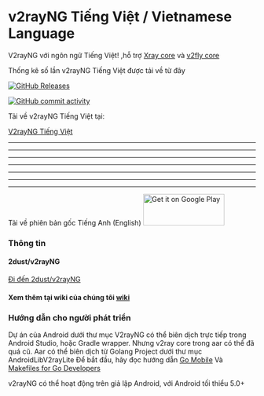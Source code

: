# v2rayNG Tiếng Việt / Vietnamese Language

V2rayNG với ngôn ngữ Tiếng Việt! ,hỗ trợ [Xray core](https://github.com/XTLS/Xray-core) và [v2fly core](https://github.com/v2fly/v2ray-core)

Thống kê số lần v2rayNG Tiếng Việt được tải về từ đây

[![GitHub Releases](https://img.shields.io/github/downloads/cuynu/v2rayvn/latest/total?logo=github)](https://github.com/cuynu/v2rayvn/releases)

[![GitHub commit activity](https://img.shields.io/github/commit-activity/m/cuynu/v2rayvn)](https://github.com/cuynu/v2rayvn/commits/)

Tải về v2rayNG Tiếng Việt tại:

[V2rayNG Tiếng Việt](https://github.com/cuynu/v2rayvn/releases)











____________________________________________________
____________________________________________________
____________________________________________________
____________________________________________________
____________________________________________________
____________________________________________________
____________________________________________________

Tải về phiên bản gốc Tiếng Anh (English)
<a href="https://play.google.com/store/apps/details?id=com.v2ray.ang">
<img alt="Get it on Google Play" src="https://play.google.com/intl/vi_vn/badges/images/generic/vi_badge_web_generic.png" width="165" height="64" />
</a>

### Thông tin

#### 2dust/v2rayNG
[Đi đến 2dust/v2rayNG](https://github.com/2dust/v2rayng)

#### Xem thêm tại wiki của chúng tôi [wiki](https://github.com/cuynu/v2rayvn/wiki)

### Hướng dẫn cho người phát triển 

Dự án của Android dưới thư mục V2rayNG có thể biên dịch trực tiếp trong Android Studio, hoặc Gradle wrapper. Nhưng v2ray core trong aar có thể đã quá cũ.
Aar có thể biên dịch từ Golang Project dưới thư mục AndroidLibV2rayLite Để bắt đầu, hãy đọc hướng dẫn [Go Mobile](https://github.com/golang/go/wiki/Mobile)
Và [Makefiles for Go Developers](https://tutorialedge.net/golang/makefiles-for-go-developers/)

v2rayNG có thể hoạt động trên giả lập Android, với Android tối thiểu 5.0+
